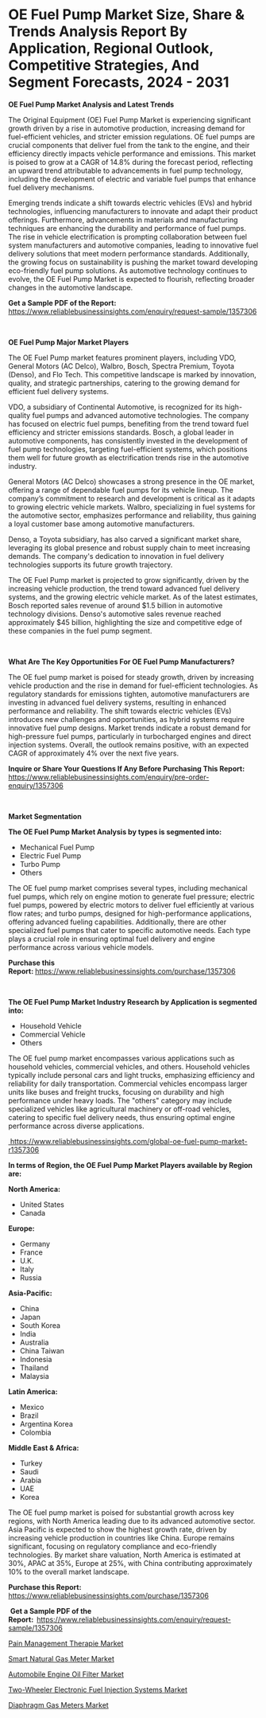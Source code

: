 <p><h1>OE Fuel Pump Market Size, Share & Trends Analysis Report By Application, Regional Outlook, Competitive Strategies, And Segment Forecasts, 2024 - 2031</h1></p><p><strong>OE Fuel Pump Market Analysis and Latest Trends</strong></p>
<p><p>The Original Equipment (OE) Fuel Pump Market is experiencing significant growth driven by a rise in automotive production, increasing demand for fuel-efficient vehicles, and stricter emission regulations. OE fuel pumps are crucial components that deliver fuel from the tank to the engine, and their efficiency directly impacts vehicle performance and emissions. This market is poised to grow at a CAGR of 14.8% during the forecast period, reflecting an upward trend attributable to advancements in fuel pump technology, including the development of electric and variable fuel pumps that enhance fuel delivery mechanisms.</p><p>Emerging trends indicate a shift towards electric vehicles (EVs) and hybrid technologies, influencing manufacturers to innovate and adapt their product offerings. Furthermore, advancements in materials and manufacturing techniques are enhancing the durability and performance of fuel pumps. The rise in vehicle electrification is prompting collaboration between fuel system manufacturers and automotive companies, leading to innovative fuel delivery solutions that meet modern performance standards. Additionally, the growing focus on sustainability is pushing the market toward developing eco-friendly fuel pump solutions. As automotive technology continues to evolve, the OE Fuel Pump Market is expected to flourish, reflecting broader changes in the automotive landscape.</p></p>
<p><strong>Get a Sample PDF of the Report:&nbsp;</strong> <a href="https://www.reliablebusinessinsights.com/enquiry/request-sample/1357306?utm_campaign=62&utm_medium=2&utm_source=Github&utm_content=ia&utm_term=03112024&utm_id=oe-fuel-pump">https://www.reliablebusinessinsights.com/enquiry/request-sample/1357306</a></p>
<p>&nbsp;</p>
<p><strong>OE Fuel Pump Major Market Players</strong></p>
<p><p>The OE Fuel Pump market features prominent players, including VDO, General Motors (AC Delco), Walbro, Bosch, Spectra Premium, Toyota (Denso), and Flo Tech. This competitive landscape is marked by innovation, quality, and strategic partnerships, catering to the growing demand for efficient fuel delivery systems.</p><p>VDO, a subsidiary of Continental Automotive, is recognized for its high-quality fuel pumps and advanced automotive technologies. The company has focused on electric fuel pumps, benefiting from the trend toward fuel efficiency and stricter emissions standards. Bosch, a global leader in automotive components, has consistently invested in the development of fuel pump technologies, targeting fuel-efficient systems, which positions them well for future growth as electrification trends rise in the automotive industry.</p><p>General Motors (AC Delco) showcases a strong presence in the OE market, offering a range of dependable fuel pumps for its vehicle lineup. The company’s commitment to research and development is critical as it adapts to growing electric vehicle markets. Walbro, specializing in fuel systems for the automotive sector, emphasizes performance and reliability, thus gaining a loyal customer base among automotive manufacturers.</p><p>Denso, a Toyota subsidiary, has also carved a significant market share, leveraging its global presence and robust supply chain to meet increasing demands. The company's dedication to innovation in fuel delivery technologies supports its future growth trajectory.</p><p>The OE Fuel Pump market is projected to grow significantly, driven by the increasing vehicle production, the trend toward advanced fuel delivery systems, and the growing electric vehicle market. As of the latest estimates, Bosch reported sales revenue of around $1.5 billion in automotive technology divisions. Denso's automotive sales revenue reached approximately $45 billion, highlighting the size and competitive edge of these companies in the fuel pump segment.</p></p>
<p>&nbsp;</p>
<p><strong>What Are The Key Opportunities For OE Fuel Pump Manufacturers?</strong></p>
<p><p>The OE fuel pump market is poised for steady growth, driven by increasing vehicle production and the rise in demand for fuel-efficient technologies. As regulatory standards for emissions tighten, automotive manufacturers are investing in advanced fuel delivery systems, resulting in enhanced performance and reliability. The shift towards electric vehicles (EVs) introduces new challenges and opportunities, as hybrid systems require innovative fuel pump designs. Market trends indicate a robust demand for high-pressure fuel pumps, particularly in turbocharged engines and direct injection systems. Overall, the outlook remains positive, with an expected CAGR of approximately 4% over the next five years.</p></p>
<p><strong>Inquire or Share Your Questions If Any Before Purchasing This Report:</strong> <a href="https://www.reliablebusinessinsights.com/enquiry/pre-order-enquiry/1357306?utm_campaign=62&utm_medium=2&utm_source=Github&utm_content=ia&utm_term=03112024&utm_id=oe-fuel-pump">https://www.reliablebusinessinsights.com/enquiry/pre-order-enquiry/1357306</a></p>
<p>&nbsp;</p>
<p><strong>Market Segmentation</strong></p>
<p><strong>The OE Fuel Pump Market Analysis by types is segmented into:</strong></p>
<p><ul><li>Mechanical Fuel Pump</li><li>Electric Fuel Pump</li><li>Turbo Pump</li><li>Others</li></ul></p>
<p><p>The OE fuel pump market comprises several types, including mechanical fuel pumps, which rely on engine motion to generate fuel pressure; electric fuel pumps, powered by electric motors to deliver fuel efficiently at various flow rates; and turbo pumps, designed for high-performance applications, offering advanced fueling capabilities. Additionally, there are other specialized fuel pumps that cater to specific automotive needs. Each type plays a crucial role in ensuring optimal fuel delivery and engine performance across various vehicle models.</p></p>
<p><strong>Purchase this Report:&nbsp;</strong><a href="https://www.reliablebusinessinsights.com/purchase/1357306?utm_campaign=62&utm_medium=2&utm_source=Github&utm_content=ia&utm_term=03112024&utm_id=oe-fuel-pump">https://www.reliablebusinessinsights.com/purchase/1357306</a></p>
<p>&nbsp;</p>
<p><strong>The OE Fuel Pump Market Industry Research by Application is segmented into:</strong></p>
<p><ul><li>Household Vehicle</li><li>Commercial Vehicle</li><li>Others</li></ul></p>
<p><p>The OE fuel pump market encompasses various applications such as household vehicles, commercial vehicles, and others. Household vehicles typically include personal cars and light trucks, emphasizing efficiency and reliability for daily transportation. Commercial vehicles encompass larger units like buses and freight trucks, focusing on durability and high performance under heavy loads. The "others" category may include specialized vehicles like agricultural machinery or off-road vehicles, catering to specific fuel delivery needs, thus ensuring optimal engine performance across diverse applications.</p></p>
<p><a href="https://www.reliablebusinessinsights.com/global-oe-fuel-pump-market-r1357306?utm_campaign=62&utm_medium=2&utm_source=Github&utm_content=ia&utm_term=03112024&utm_id=oe-fuel-pump">&nbsp;https://www.reliablebusinessinsights.com/global-oe-fuel-pump-market-r1357306</a></p>
<p><strong>In terms of Region, the OE Fuel Pump Market Players available by Region are:</strong></p>
<p>
    <p> <strong> North America: </strong>
        <ul>
            <li>United States</li>
            <li>Canada</li>
        </ul>
        </p> 
    <p> <strong> Europe: </strong>
        <ul>
            <li>Germany</li>
            <li>France</li>
            <li>U.K.</li>
            <li>Italy</li>
            <li>Russia</li>
        </ul>
        </p> 
    <p> <strong> Asia-Pacific: </strong>
        <ul>
            <li>China</li>
            <li>Japan</li>
            <li>South Korea</li>
            <li>India</li>
            <li>Australia</li>
            <li>China Taiwan</li>
            <li>Indonesia</li>
            <li>Thailand</li>
            <li>Malaysia</li>
        </ul>
        </p> 
    <p> <strong> Latin America: </strong>
        <ul>
            <li>Mexico</li>
            <li>Brazil</li>
            <li>Argentina Korea</li>
            <li>Colombia</li>
        </ul>
        </p> 
    <p> <strong> Middle East & Africa: </strong>
        <ul>
            <li>Turkey</li>
            <li>Saudi</li>
            <li>Arabia</li>
            <li>UAE</li>
            <li>Korea</li>
        </ul>
    </p>
    </p>
<p><p>The OE fuel pump market is poised for substantial growth across key regions, with North America leading due to its advanced automotive sector. Asia Pacific is expected to show the highest growth rate, driven by increasing vehicle production in countries like China. Europe remains significant, focusing on regulatory compliance and eco-friendly technologies. By market share valuation, North America is estimated at 30%, APAC at 35%, Europe at 25%, with China contributing approximately 10% to the overall market landscape.</p></p>
<p><strong>Purchase this Report: </strong><a href="https://www.reliablebusinessinsights.com/purchase/1357306?utm_campaign=62&utm_medium=2&utm_source=Github&utm_content=ia&utm_term=03112024&utm_id=oe-fuel-pump">https://www.reliablebusinessinsights.com/purchase/1357306</a></p>
<p>&nbsp;<strong>Get a Sample PDF of the Report:&nbsp;&nbsp;</strong><a href="https://www.reliablebusinessinsights.com/enquiry/request-sample/1357306?utm_campaign=62&utm_medium=2&utm_source=Github&utm_content=ia&utm_term=03112024&utm_id=oe-fuel-pump">https://www.reliablebusinessinsights.com/enquiry/request-sample/1357306</a></p>
<p><strong></strong></p>
<p><p><a href="https://issuu.com/reportprime-2/docs/pain-management-therapie-market-siz_7d693c0f804087?utm_campaign=62&utm_medium=2&utm_source=Github&utm_content=ia&utm_term=03112024&utm_id=oe-fuel-pump">Pain Management Therapie Market</a></p><p><a href="https://www.linkedin.com/pulse/smart-natural-gas-meter-market-revolution-size-share-emerging-yxb9f?utm_campaign=62&utm_medium=2&utm_source=Github&utm_content=ia&utm_term=03112024&utm_id=oe-fuel-pump">Smart Natural Gas Meter Market</a></p><p><a href="https://github.com/benjigwozdzus/Market-Research-Report-List-1/blob/main/automobile-engine-oil-filter-market.md?utm_campaign=62&utm_medium=2&utm_source=Github&utm_content=ia&utm_term=03112024&utm_id=oe-fuel-pump">Automobile Engine Oil Filter Market</a></p><p><a href="https://github.com/abbiewimld/Market-Research-Report-List-1/blob/main/two-wheeler-electronic-fuel-injection-systems-market.md?utm_campaign=62&utm_medium=2&utm_source=Github&utm_content=ia&utm_term=03112024&utm_id=oe-fuel-pump">Two-Wheeler Electronic Fuel Injection Systems Market</a></p><p><a href="https://www.linkedin.com/pulse/diaphragm-gas-meters-market-revolution-size-share-emerging-trends-ez8af?utm_campaign=62&utm_medium=2&utm_source=Github&utm_content=ia&utm_term=03112024&utm_id=oe-fuel-pump">Diaphragm Gas Meters Market</a></p></p>